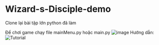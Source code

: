 # Wizard-s-Disciple-demo
Clone lại bài tập lớn python đã làm

Để chơi game chạy file mainMenu.py hoặc main.py
![image](https://github.com/NotleAnkle/Wizard-s-Disciple-demo/assets/110280943/92e88d92-37f6-47cf-9710-6ad8197c1e9d)
Hướng dẫn:
![Tutorial](https://github.com/NotleAnkle/Wizard-s-Disciple-demo/assets/110280943/d48d88f3-b63c-456a-a5c2-6dea2fabb251)
